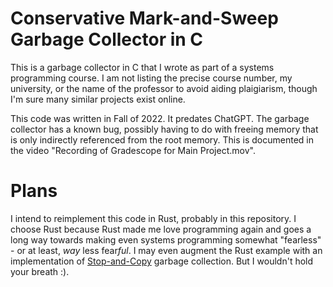 # Conservative Mark-and-Sweep Garbage Collector in C

This is a garbage collector in C that I wrote as part of a systems programming course. I am not listing the precise course number, my university, or the name of the professor to avoid aiding plaigiarism, though I'm sure many similar projects exist online.

This code was written in Fall of 2022. It predates ChatGPT.
The garbage collector has a known bug, possibly having to do with freeing memory that is only indirectly referenced from the root memory. This is documented in the video "Recording of Gradescope for Main Project.mov".

# Plans
I intend to reimplement this code in Rust, probably in this repository. I choose Rust because Rust made me love programming again and goes a long way towards making even systems programming somewhat "fearless" - or at least, *way* less fear*ful*.
I may even augment the Rust example with an implementation of [Stop-and-Copy](https://en.wikipedia.org/wiki/Tracing_garbage_collection#Copying_vs._mark-and-sweep_vs._mark-and-don.27t-sweep) garbage collection. But I wouldn't hold your breath :).